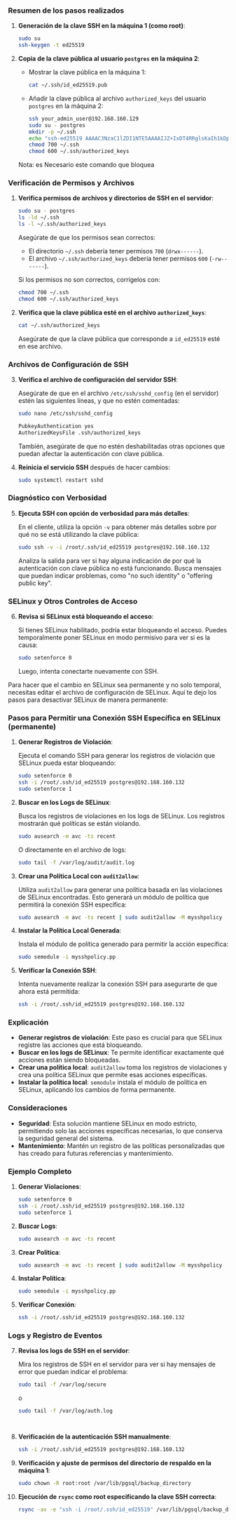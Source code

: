 ### Resumen de los pasos realizados

1. **Generación de la clave SSH en la máquina 1 (como root)**:
    ```sh
    sudo su
    ssh-keygen -t ed25519
    ```

2. **Copia de la clave pública al usuario `postgres` en la máquina 2**:
    - Mostrar la clave pública en la máquina 1:
      ```sh
      cat ~/.ssh/id_ed25519.pub
      ```
    - Añadir la clave pública al archivo `authorized_keys` del usuario `postgres` en la máquina 2:
      ```sh
      ssh your_admin_user@192.168.160.129
      sudo su - postgres
      mkdir -p ~/.ssh
      echo "ssh-ed25519 AAAAC3NzaC1lZDI1NTE5AAAAIJZ+IxDT4RRglsKaIh1kDpbIBm1jMj8ccR9vf+FzY4JQ root@fedora" >> ~/.ssh/authorized_keys
      chmod 700 ~/.ssh
      chmod 600 ~/.ssh/authorized_keys
      ```
    Nota: es Necesario este comando que bloquea
### Verificación de Permisos y Archivos

1. **Verifica permisos de archivos y directorios de SSH en el servidor**:

   ```sh
   sudo su - postgres
   ls -ld ~/.ssh
   ls -l ~/.ssh/authorized_keys
   ```

   Asegúrate de que los permisos sean correctos:
   - El directorio `~/.ssh` debería tener permisos `700` (`drwx------`).
   - El archivo `~/.ssh/authorized_keys` debería tener permisos `600` (`-rw-------`).

   Si los permisos no son correctos, corrígelos con:

   ```sh
   chmod 700 ~/.ssh
   chmod 600 ~/.ssh/authorized_keys
   ```

2. **Verifica que la clave pública esté en el archivo `authorized_keys`**:

   ```sh
   cat ~/.ssh/authorized_keys
   ```

   Asegúrate de que la clave pública que corresponde a `id_ed25519` esté en ese archivo.

### Archivos de Configuración de SSH

3. **Verifica el archivo de configuración del servidor SSH**:

   Asegúrate de que en el archivo `/etc/ssh/sshd_config` (en el servidor) estén las siguientes líneas, y que no estén comentadas:

   ```sh
   sudo nano /etc/ssh/sshd_config
   ```

   ```sh
   PubkeyAuthentication yes
   AuthorizedKeysFile .ssh/authorized_keys
   ```

   También, asegúrate de que no estén deshabilitadas otras opciones que puedan afectar la autenticación con clave pública.

4. **Reinicia el servicio SSH** después de hacer cambios:

   ```sh
   sudo systemctl restart sshd
   ```

### Diagnóstico con Verbosidad

5. **Ejecuta SSH con opción de verbosidad para más detalles**:

   En el cliente, utiliza la opción `-v` para obtener más detalles sobre por qué no se está utilizando la clave pública:

   ```sh
   sudo ssh -v -i /root/.ssh/id_ed25519 postgres@192.168.160.132
   ```

   Analiza la salida para ver si hay alguna indicación de por qué la autenticación con clave pública no está funcionando. Busca mensajes que puedan indicar problemas, como "no such identity" o "offering public key".

### SELinux y Otros Controles de Acceso

6. **Revisa si SELinux está bloqueando el acceso**:

   Si tienes SELinux habilitado, podría estar bloqueando el acceso. Puedes temporalmente poner SELinux en modo permisivo para ver si es la causa:

   ```sh
   sudo setenforce 0
   ```

   Luego, intenta conectarte nuevamente con SSH.

Para hacer que el cambio en SELinux sea permanente y no solo temporal, necesitas editar el archivo de configuración de SELinux. Aquí te dejo los pasos para desactivar SELinux de manera permanente:
### Pasos para Permitir una Conexión SSH Específica en SELinux (permanente)

1. **Generar Registros de Violación**:

   Ejecuta el comando SSH para generar los registros de violación que SELinux pueda estar bloqueando:

   ```sh
   sudo setenforce 0
   ssh -i /root/.ssh/id_ed25519 postgres@192.168.160.132
   sudo setenforce 1
   ```

2. **Buscar en los Logs de SELinux**:

   Busca los registros de violaciones en los logs de SELinux. Los registros mostrarán qué políticas se están violando.

   ```sh
   sudo ausearch -m avc -ts recent
   ```

   O directamente en el archivo de logs:

   ```sh
   sudo tail -f /var/log/audit/audit.log
   ```

3. **Crear una Política Local con `audit2allow`**:

   Utiliza `audit2allow` para generar una política basada en las violaciones de SELinux encontradas. Esto generará un módulo de política que permitirá la conexión SSH específica:

   ```sh
   sudo ausearch -m avc -ts recent | sudo audit2allow -M mysshpolicy
   ```

4. **Instalar la Política Local Generada**:

   Instala el módulo de política generado para permitir la acción específica:

   ```sh
   sudo semodule -i mysshpolicy.pp
   ```

5. **Verificar la Conexión SSH**:

   Intenta nuevamente realizar la conexión SSH para asegurarte de que ahora está permitida:

   ```sh
   ssh -i /root/.ssh/id_ed25519 postgres@192.168.160.132
   ```

### Explicación

- **Generar registros de violación**: Este paso es crucial para que SELinux registre las acciones que está bloqueando.
- **Buscar en los logs de SELinux**: Te permite identificar exactamente qué acciones están siendo bloqueadas.
- **Crear una política local**: `audit2allow` toma los registros de violaciones y crea una política SELinux que permite esas acciones específicas.
- **Instalar la política local**: `semodule` instala el módulo de política en SELinux, aplicando los cambios de forma permanente.

### Consideraciones

- **Seguridad**: Esta solución mantiene SELinux en modo estricto, permitiendo solo las acciones específicas necesarias, lo que conserva la seguridad general del sistema.
- **Mantenimiento**: Mantén un registro de las políticas personalizadas que has creado para futuras referencias y mantenimiento.

### Ejemplo Completo

1. **Generar Violaciones**:

   ```sh
   sudo setenforce 0
   ssh -i /root/.ssh/id_ed25519 postgres@192.168.160.132
   sudo setenforce 1
   ```

2. **Buscar Logs**:

   ```sh
   sudo ausearch -m avc -ts recent
   ```

3. **Crear Política**:

   ```sh
   sudo ausearch -m avc -ts recent | sudo audit2allow -M mysshpolicy
   ```

4. **Instalar Política**:

   ```sh
   sudo semodule -i mysshpolicy.pp
   ```

5. **Verificar Conexión**:

   ```sh
   ssh -i /root/.ssh/id_ed25519 postgres@192.168.160.132
   ```


### Logs y Registro de Eventos

7. **Revisa los logs de SSH en el servidor**:

   Mira los registros de SSH en el servidor para ver si hay mensajes de error que puedan indicar el problema:

   ```sh
   sudo tail -f /var/log/secure
   ```

   o

   ```sh
   sudo tail -f /var/log/auth.log




3. **Verificación de la autenticación SSH manualmente**:
    ```sh
    ssh -i /root/.ssh/id_ed25519 postgres@192.168.160.132
    ```

4. **Verificación y ajuste de permisos del directorio de respaldo en la máquina 1**:
    ```sh
    sudo chown -R root:root /var/lib/pgsql/backup_directory
    ```

5. **Ejecución de `rsync` como root especificando la clave SSH correcta**:
    ```sh
    rsync -av -e "ssh -i /root/.ssh/id_ed25519" /var/lib/pgsql/backup_directory/ postgres@192.168.160.132:/var/lib/pgsql/data
    ```
